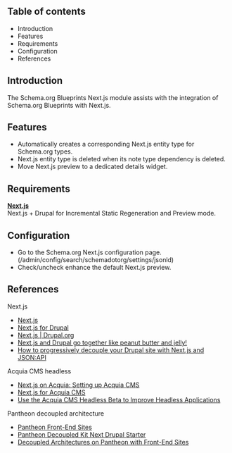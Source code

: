 Table of contents
-----------------

* Introduction
* Features
* Requirements
* Configuration
* References

Introduction
------------

The Schema.org Blueprints Next.js module assists with the integration of 
Schema.org Blueprints with Next.js.


Features
--------

- Automatically creates a corresponding Next.js entity type for 
  Schema.org types.
- Next.js entity type is deleted when its note type dependency is deleted.
- Move Next.js preview to a dedicated details widget.


Requirements
------------

**[Next.js](https://www.drupal.org/project/next)**  
Next.js + Drupal for Incremental Static Regeneration and Preview mode.


Configuration
-------------

- Go to the Schema.org Next.js configuration page.
  (/admin/config/search/schemadotorg/settings/jsonld)
- Check/uncheck enhance the default Next.js preview.


References
----------

Next.js 

- [Next.js](https://nextjs.org/)
- [Next.js for Drupal](https://next-drupal.org/)
- [Next.js | Drupal.org](https://www.drupal.org/project/next)
- [Next.js and Drupal go together like peanut butter and jelly!](https://www.chapterthree.com/blog/nextjs-and-drupal-go-together-like-peanut-butter-and-jelly)
- [How to progressively decouple your Drupal site with Next.js and JSON:API](https://www.chapterthree.com/blog/how-to-progressively-decouple-your-drupal-site-nextjs-and-jsonapi)

Acquia CMS headless

- [Next.js on Acquia: Setting up Acquia CMS](https://dev.acquia.com/tutorial/nextjs-acquia-setting-acquia-cms)
- [Next.js for Acquia CMS](https://github.com/acquia/next-acms)
- [Use the Acquia CMS Headless Beta to Improve Headless Applications](https://www.bounteous.com/insights/2022/07/26/use-acquia-cms-headless-beta-improve-headless-applications/)

Pantheon decoupled architecture 

- [Pantheon Front-End Sites](https://pantheon.io/docs/guides/decoupled-sites/)
- [Pantheon Decoupled Kit Next Drupal Starter](https://github.com/pantheon-systems/next-drupal-starter )   
- [Decoupled Architectures on Pantheon with Front-End Sites](https://pantheon.io/features/decoupled-cms)
